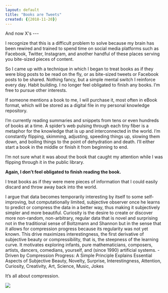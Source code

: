 ```yaml
---
layout: default
title: "Books are Tweets"
created: {{2018-11-20}}
---
```


And now X's ---

I recognize that this is a difficult problem to solve because my brain has been rewired and trained to spend time on social media platforms such as Facebook, Twitter, Instagram, and another handful of these places serving you bite-sized pieces of content.

So I came up with a technique in which I began to treat books as if they were blog posts to be read on the fly, or as bite-sized tweets or Facebook posts to be shared. Nothing fancy, but a simple mental switch I reinforce every day. Habit building. I no longer feel obligated to finish any books. I’m free to pursue other interests.

If someone mentions a book to me, I will purchase it, most often in eBook format, which will be stored as a digital file in my personal knowledge repository.

I’m currently reading summaries and snippets from tens or even hundreds of books at a time. A spider’s web pulsing through each tiny fiber is a metaphor for the knowledge that is up and interconnected in the world. I’m constantly flipping, skimming, adjusting, speeding things up, slowing them down, and boiling things to the point of dehydration and death. I’ll either start a book in the middle or finish it from beginning to end.

I’m not sure what it was about the book that caught my attention while I was flipping through it in the public library.

**Again, I don’t feel obligated to finish reading the book.**

I treat books as if they were mere pieces of information that I could easily discard and throw away back into the world.

>
I argue that data becomes temporarily interesting by itself to some self-improving, but computationally limited, subjective observer once he learns to predict or compress the data in a better way, thus making it subjectively simpler and more beautiful. Curiosity is the desire to create or discover more non-random, non-arbitrary, regular data that is novel and surprising not in the traditional sense of Boltzmann and Shannon but in the sense that it allows for compression progress because its regularity was not yet known. This drive maximizes interestingness, the first derivative of subjective beauty or compressibility, that is, the steepness of the learning curve. It motivates exploring infants, pure mathematicians, composers, artists, dancers, comedians, yourself, and (since 1990) artificial systems.  - Driven by Compression Progress: A Simple Principle Explains Essential Aspects of Subjective Beauty, Novelty, Surprise, Interestingness, Attention, Curiosity, Creativity, Art, Science, Music, Jokes


It’s all about compression.

![](/images/top-down-vs-bottom-up.png)